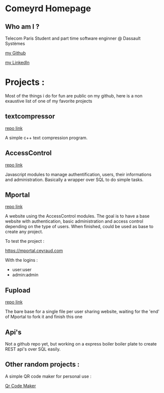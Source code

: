 # Comeyrd Homepage
## Who am I ?

Telecom Paris Student and part time software enginner @ Dassault Systèmes

[my Github](https://www.github.com/comeyrd)

[my LinkedIn](https://www.linkedin.com/in/come-eyraud)


# Projects : 
Most of the things i do for fun are public on my github, here is a non exaustive list of one of my favorite projects

## textcompressor
[repo link](https://github.com/comeyrd/textcompressor)

A simple c++ text compression program.

## AccessControl
[repo link](https://github.com/comeyrd/Accesscontrol)

Javascript modules to manage authentification, users, their informations and administration.
Basically a wrapper over SQL to do simple tasks.

## Mportal
[repo link](https://github.com/comeyrd/MitiAuth-Portal)

A website using the AccessControl modules.
The goal is to have a base website with authentication, basic administration and access control depending on the type of users.
When finished, could be used as base to create any project.

To test the project : 

https://mportal.ceyraud.com

With the logins : 
- user:user
- admin:admin

## Fupload
[repo link](https://github.com/comeyrd/web-simplefile)

The bare base for a single file per user sharing website, waiting for the 'end' of Mportal to fork it and finish this one

## Api's

Not a github repo yet, but working on a express boiler boiler plate to create REST api's over SQL easily.

## Other random projects : 

A simple QR code maker for personal use :

[Qr Code Maker](https://qr.ceyraud.com)


